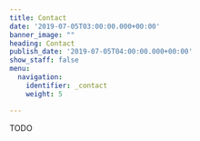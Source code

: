 ```yaml
---
title: Contact
date: '2019-07-05T03:00:00.000+00:00'
banner_image: ""
heading: Contact
publish_date: '2019-07-05T04:00:00.000+00:00'
show_staff: false
menu:
  navigation:
    identifier: _contact
    weight: 5

---
```


TODO

